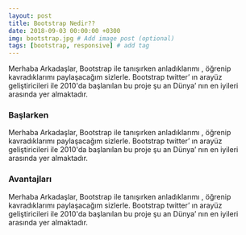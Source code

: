 ```yaml
---
layout: post
title: Bootstrap Nedir??
date: 2018-09-03 00:00:00 +0300
img: bootstrap.jpg # Add image post (optional)
tags: [bootstrap, responsive] # add tag
---
```


Merhaba Arkadaşlar, 
Bootstrap ile tanışırken anladıklarımı , öğrenip kavradıklarımı paylaşacağım sizlerle. 
Bootstrap twitter’ ın arayüz geliştiricileri ile  2010'da başlanılan bu proje şu an Dünya’ nın en iyileri arasında yer almaktadır.

### Başlarken
Merhaba Arkadaşlar, 
Bootstrap ile tanışırken anladıklarımı , öğrenip kavradıklarımı paylaşacağım sizlerle. 
Bootstrap twitter’ ın arayüz geliştiricileri ile  2010'da başlanılan bu proje şu an Dünya’ nın en iyileri arasında yer almaktadır.
### Avantajları

Merhaba Arkadaşlar, 
Bootstrap ile tanışırken anladıklarımı , öğrenip kavradıklarımı paylaşacağım sizlerle. 
Bootstrap twitter’ ın arayüz geliştiricileri ile  2010'da başlanılan bu proje şu an Dünya’ nın en iyileri arasında yer almaktadır.